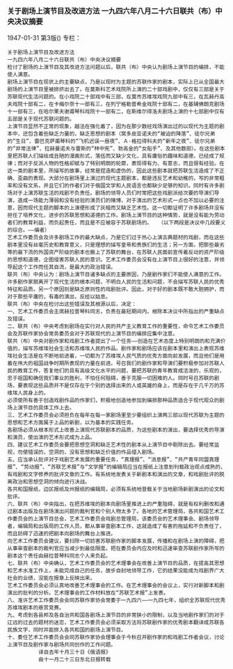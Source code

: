### 关于剧场上演节目及改进方法  一九四六年八月二十六日联共（布）中央决议摘要

1947-01-31
第3版()
专栏：

    关于剧场上演节目及改进方法
    一九四六年八月二十六日联共（布）中央决议摘要
    检讨了剧场的上演节目及其改进方法问题以后，联共（布）中央认为剧场上演节目的编排，不能使人满意。
    剧场上演节目在现状上的主要缺点，乃是以现时为主题的苏联作家的剧本，实际上已从全国最大剧场的上演节目里被排挤出去了。在莫斯科艺术戏院所上演的二十部戏剧中，仅仅有三部是关于苏联现代生活问题的。在小戏院二十部戏中有三部，在莫市苏维埃戏院九部中有三，在瓦赫丹高夫戏院十部有二，在卡梅尔奈十一部有三，在列宁格勒普希金戏院十部有二，在基辅佛朗克剧场十一部有三，在哈尔果夫谢甫琴科戏院十一部有二，在斯维尔得洛夫剧场上演的十七部剧中仅有五部是关于现代苏联问题的。
    上演节目显然不正常的现象，越法在强化着了，因为在那少数经戏场演出过的以现代为主题的剧本中，还包含着些缺乏力量的，缺乏思想的剧本（窝多皮亚诺夫的“被迫的降落”、徒尔兄弟的“生日”、雷巴克萨甫琴科的“飞机迟误一昼夜”、Ａ·格拉得科夫的“新年之夜”、徒尔兄弟的“非常法律”、拉赫曼诺夫与雷斯的“林中宪”、勃高金的“女船手”、及其他数部）。在这些剧本里把苏联人们描绘成丑陋的漫画形式，落伍而又缺少文化，具有庸俗的趣味和道德，已经成了规律；而对于反派人物的性格却赋与了特别明朗的轮廓，表现得有力、有意志，而且很有经验。在这一类的剧本里，所描写的故事，经常是捏造和虚伪的，因此这些剧本就把苏联生活造成了不正确、歪曲的表现。大部分在剧场里上演过的现代主题剧本，都是违反艺术和幼稚的，写的非常粗率和没有文系，并且它们的作者们对于俄国文学和人民语言也都缺少足够的知识。同时有许多剧场对于上演苏联生活的戏剧不负责任。剧场的领导人员们时常把这些戏剧派给次要的导演们导演，造成一场能力薄弱和没有经验的演员们的赌博，对于演出的艺术形式一点也不加以必要的注意，因而现代主题的脚本的上演便形成了灰暗而又缺乏艺术性。这一切都证明了许多剧场并没有担任了培养文化，进步的苏联思想和道德的工作。剧场上演节目的这种情势，就是没有能为劳动者们的教育利益，而负起责任，而且是不应被容于苏联剧场的。  （以下两段是决议中几段要义的综合。——编者）
    艺术工作委员会及许多剧场工作的最大缺点，乃是它们过于热心上演古典题材的戏剧，而在这些剧本里没有丝毫历史和教育意义，只是理想的描写皇帝和贵族们的生活；另一方面，把那些最劣等的最下流的外国资产阶级的剧本也搬上了苏联的舞台，在苏联人民面前宣传着反动的资产阶级的思想和道德，企图侵害苏联人民的意识。艺术工作委员会没有在上演节目上很好的注意，并领导起这个工作而任其自流，是最大的政治错误。
    联共（布）中央认为：剧场上演节目诸多缺点的主要原因，乃是剧作家们不能使人满意的工作。许多剧作家脱离开了现代生活的根本问题，不明白人民的生活和问题，不会描写苏联人民的优秀特征和品质。另一个原因则是缺乏原则性的戏剧批评。因此，对于好的剧本既不敢大胆拥护，而对于那些平庸的，有毒的演出，反给以姑息。
    联共（布）中央在检讨出这些错误及其根源以后，决定：
    一、艺术工作委员会主席赫拉普琴科同志，负责在最短期间内，根除本决议中所指出的严重缺点及错误。
    二、联共（布）中央考虑到剧场在实行对人民的共产主义教育工作的重要性，命令艺术工作委员会及苏联作家协会常务委员会对于苏联现代的上演节目的编排应集中注意。
    联共（布）中央对剧作家和戏剧工作者提出了一个任务——创造在艺术态度上特别明朗的和充满价值的，描写苏维埃社会生活和苏维埃人民的作品。剧作家和剧场应该在剧本里和演出上表现苏维埃社会生活是在不断地前进着，一切都为了苏维埃人民气质的优秀方面向前发展，而且他们是用着在伟大的祖国战争时期所表现的力量在前进。号召我们的剧作家和导演们要积极参加对苏联人民的教育工作，答复他们的具有高级文化水平的问题，要把苏联的青年教育成活泼的，乐观的，忠于祖国和确信我们事业的胜利，不怕任何阻碍，善于克服一切困难的人。同时号召苏联的剧场，要表现这些品质并不是仅存在于个别的选择出来的人或英雄的身上，而是存在于几千万的苏维埃人民身上的。
    必须使所有善于创造戏剧作品的作家们，积极地创造地参加到编排那种品质适合于现代观众的剧场上演节目的具体工作上去。
    三、艺术工作委员会必须担负在每年在每一家剧场里至少要组织上演两三部以现代苏联为主题的思想和艺术方面属于上品的新剧，以为基本的实践任务。
    各剧场必须从根本形式上改善上演现代苏联剧本的品质，为这些剧本的演出，要选择优秀的导演和演员，使出演的艺术形式成为上品。
    四、建议艺术工作委员会要把思想空洞和缺乏艺术性的剧本从上演节目中剔除出去。要经常监视，勿使错误的，空洞的，没有思想和缺乏价值的作品侵入剧场。
    五、应当承认批评对于戏剧艺术发展的重要任务，“真理报”、“消息报”、“共产青年同盟真理报”、“劳动报”、“苏联艺术报”与“文学报”的编辑局应当在报纸上注意到刊载政治观点成熟的，有戏剧和文字修养的批评文章的工作。有系统地发表关于新剧本和演出的文章，和戏剧批评的脱离政治和思想空洞的倾向进行决战。
    各共和国报纸，边区报纸及州报纸的编辑局，必须有系统地登载关于当地剧场新剧演出的论文和批评。
    六、联共（布）中央指出，在把苏维埃的剧本向剧场里推进上的严重阻碍，就是有权利删改和通过剧本出版及在剧场演出问题的裁判官和个别人物太多了。各地的艺术管理局，各共和国艺术工作委员会的上演节目总会，艺术工作委员会戏剧总管理局，该委员会的艺术理事会、剧场领导者，编辑局和出版局的工作人员，都从事审查剧本工作，这就造成了有害的拖延和不负责任了，而且妨碍了迅速的把剧本向剧场的舞台上推进。
    向艺术工作委员会建议，要扫除一切妨害苏联剧作家的脚本发展，传播和在剧场上演的障碍，把从事审查剧本的裁判官应当减少到最低限度。把在委员会内应及时和迅速审查苏联剧作家所写的剧本这个责任由赫拉普琴科同志个人来负起。
    七、联共（布）中央确认，艺术工作委员会的艺术理事会在改善上演节目的品质，在提高其思想和艺术水准工作上，未能完成自己的任务，故步自封地领导工作，它的结果没能成为戏剧界广大社会的业绩，没能在报章上反映出来。
    艺术工作委员会必须认真地改善艺术理事会的工作。在艺术理事会的会议上，实行对新脚本和剧演出的批判的分析。艺术理事会的工作材料放在“苏联艺术报”上发表。
    八、准许艺术工作委员会会同苏联作家协会常委于一九四六——一九四七年，组织全苏联现代优秀苏维埃剧本的悬赏竞赛。
    九、考虑到各县邦及各自治共和国各剧场上演节目的非常狭小的限制，以及当地剧作家们的对于辽远的过去的题材的迷恋，艺术工作委员会必须采取方法将苏联剧作家的优秀剧本翻译成苏联各民族文字，同时并能排入各共和国的剧场上演节目。
    十、委任艺术工作委员会会同苏联作家协会理事会于今秋召开剧作家的和戏剧工作者会议，讨论上演节目及剧作家与剧场共同创作的工作问题。
              译自去年十月三十日《俄语报》
              由十一月二十三日东北日报转载

